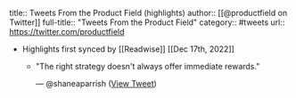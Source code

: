 title:: Tweets From the Product Field (highlights)
author:: [[@productfield on Twitter]]
full-title:: "Tweets From the Product Field"
category:: #tweets
url:: https://twitter.com/productfield

- Highlights first synced by [[Readwise]] [[Dec 17th, 2022]]
	- "The right strategy doesn't always offer immediate rewards."
	  
	  — @shaneaparrish ([View Tweet](https://twitter.com/productfield/status/1594291080790683648))